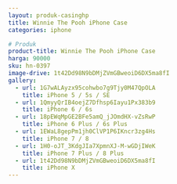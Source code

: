 ```yaml
---
layout: produk-casinghp
title: Winnie The Pooh iPhone Case
categories: iphone

# Produk
product-title: Winnie The Pooh iPhone Case
harga: 90000
sku: hn-0397
image-drive: 1t42Dd98N9bDMjZVmGBweoiD6DX5ma8fI
gallery:
  - url: 1G7wALAyzx95cohwbo7g9Tjy0M47QpOLA
    title: iPhone 5 / 5s / SE
  - url: 1QmyyQrIB4oejZ7Dfhsp6Iayu1Px383b9
    title: iPhone 6 / 6s
  - url: 18pEWqMpGE2BFe5amQ_jJOmdHX-vZsRwP
    title: iPhone 6 Plus / 6s Plus
  - url: 1EWaL8gepPm1jh0ClVP1P6IKncr3zg4Hs
    title: iPhone 7 / 8
  - url: 1H0-oJT_3KdgJIa7XpmnXJ-M-wGDjIWeK
    title: iPhone 7 Plus / 8 Plus
  - url: 1t42Dd98N9bDMjZVmGBweoiD6DX5ma8fI
    title: iPhone X
---
```

